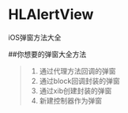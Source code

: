 # HLAlertView
iOS弹窗方法大全

##你想要的弹窗大全方法
>1. 通过代理方法回调的弹窗
>2. 通过block回调封装的弹窗
>3. 通过xib创建封装的弹窗
>4. 新建控制器作为弹窗
 
